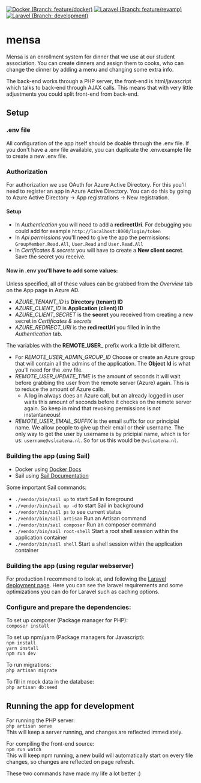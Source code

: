 [![Docker (Branch: feature/docker)](https://github.com/VSLCatena/mensa/actions/workflows/docker-publish.yml/badge.svg?branch=feature%2docker)](https://github.com/VSLCatena/mensa/actions/workflows/docker-publish.yml)
[![Laravel (Branch: feature/revamp)](https://github.com/VSLCatena/mensa/actions/workflows/laravel.yml/badge.svg?branch=feature%2Frevamp)](https://github.com/VSLCatena/mensa/actions/workflows/laravel.yml)
[![Laravel (Branch: development)](https://github.com/VSLCatena/mensa/actions/workflows/laravel.yml/badge.svg?branch=development)](https://github.com/VSLCatena/mensa/actions/workflows/laravel.yml)


# mensa
Mensa is an enrollment system for dinner that we use at our student association.
You can create dinners and assign them to cooks, who can change the dinner by adding a menu and changing some extra 
info.

The back-end works through a PHP server, the front-end is html/javascript which talks to back-end through AJAX calls.
This means that with very little adjustments you could split front-end from back-end.


## Setup

### .env file
All configuration of the app itself should be doable through the .env file.
If you don't have a .env file available, you can duplicate the .env.example file to create a new .env file.

### Authorization
For authorization we use OAuth for Azure Active Directory. For this you'll need to register an app in Azure Active 
Directory. You can do this by going to Azure Active Directory -> App registrations -> New registration.

#### Setup
- In _Authentication_ you will need to add a **redirectUri**. For debugging you could add for example 
  `http://localhost:8000/login/token`
- In _Api permissions_ you'll need to give the app the permissions: `GroupMember.Read.All`, `User.Read` and 
  `User.Read.All`
- In _Certificates & secrets_ you will have to create a **New client secret**. Save the secret you receive.

#### Now in .env you'll have to add some values:
Unless specified, all of these values can be grabbed from the _Overview_ tab on the App page in Azure AD.
- _AZURE_TENANT_ID_ is **Directory (tenant) ID**
- _AZURE_CLIENT_ID_ is **Application (client) ID**
- _AZURE_CLIENT_SECRET_ is the **secret** you received from creating a new secret in _Certificates & secrets_
- _AZURE_REDIRECT_URI_ is the **redirectUri** you filled in in the _Authentication_ tab.

The variables with the **REMOTE_USER_** prefix work a little bit different.
- For _REMOTE_USER_ADMIN_GROUP_ID_ Choose or create an Azure group that will contain all the admins of the application.
  The **Object Id** is what you'll need for the .env file.
- _REMOTE_USER_UPDATE_TIME_ is the amount of seconds it will wait before grabbing the user from the remote server 
  (Azure) again. This is to reduce the amount of Azure calls. 
  - A log in always does an Azure call, but an already logged in user waits this amount of seconds before it checks on
    the remote server again. So keep in mind that revoking permissions is not instantaneous!
- _REMOTE_USER_EMAIL_SUFFIX_ is the email suffix for our principial name. We allow people to give up their email or 
  their username. The only way to get the user by username is by pricipial name, which is for us: 
  `username@vslcatena.nl`. So for us this would be `@vslcatena.nl`.

### Building the app (using Sail)
- Docker using [Docker Docs](https://docs.docker.com/desktop/install/linux-install/)
- Sail using [Sail Documentation](https://laravel.com/docs/9.x/sail)

Some important Sail commands:
- `./vendor/bin/sail up` to start Sail in foreground
- `./vendor/bin/sail up -d` to start Sail in background
- `./vendor/bin/sail ps` to see current status
- `./vendor/bin/sail artisan` Run an Artisan command
- `./vendor/bin/sail composer` Run an composer command
- `./vendor/bin/sail root-shell`  Start a root shell session within the application container
- `./vendor/bin/sail shell` Start a shell session within the application container


### Building the app (using regular webserver)
For production I recommend to look at, and following the 
[Laravel deployment page](https://laravel.com/docs/9.x/deployment). 
Here you can see the laravel requirements and some optimizations you can do for Laravel such as caching options.

### Configure and prepare the dependencies:
To set up composer (Package manager for PHP):  
`composer install`

To set up npm/yarn (Package managers for Javascript):  
`npm install`  
`yarn install`  
`npm run dev`

To run migrations:  
`php artisan migrate`

To fill in mock data in the database:  
`php artisan db:seed`


## Running the app for development
For running the PHP server:  
`php artisan serve`  
This will keep a server running, and changes are reflected immediately.  

For compiling the front-end source:  
`npm run watch`  
This will keep npm running, a new build will automatically start on every file changes,
so changes are reflected on page refresh.

These two commands have made my life a lot better :)
